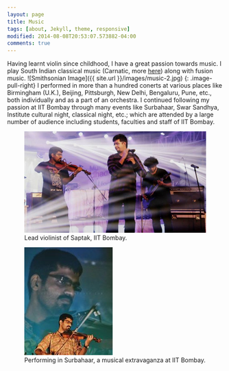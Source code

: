 ```yaml
---
layout: page
title: Music
tags: [about, Jekyll, theme, responsive]
modified: 2014-08-08T20:53:07.573882-04:00
comments: true
---
```


Having learnt violin since childhood, I have a great passion towards music.
I play South Indian classical music (Carnatic,  more [here](https://en.wikipedia.org/wiki/Carnatic_music)) along with fusion music. 
![Smithsonian Image]({{ site.url }}/images/music-2.jpg)
{: .image-pull-right}
I performed in more than a hundred conerts at various places like Birmingham (U.K.), Beijing, Pittsburgh, New Delhi, Bengaluru, Pune, etc., both individually and as a part of an orchestra. 
I continued following my passion at IIT Bombay through many events like Surbahaar, Swar Sandhya, Institute cultural night, classical night, etc.; which are attended by a large number of audience including students, faculties and staff of IIT Bombay. 
<figure>
    <a href="/images/music-1.jpg"><img src="/images/music-1.jpg"></a>
    <figcaption>Lead violinist of Saptak, IIT Bombay.</figcaption>
</figure>
<figure>
    <a href="/images/music-3.jpg"><img src="/images/music-3.jpg"></a>
    <figcaption>Performing in Surbahaar, a musical extravaganza at IIT Bombay.</figcaption>
</figure>

